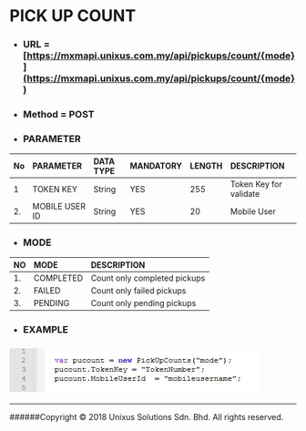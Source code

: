 # PICK UP COUNT

* ### URL = [https://mxmapi.unixus.com.my/api/pickups/count/{mode}](https://mxmapi.unixus.com.my/api/pickups/count/{mode})
* ### Method = POST
* ### PARAMETER

| No | PARAMETER | DATA TYPE | MANDATORY | LENGTH | DESCRIPTION |
| :--- | :--- | :--- | :--- | :--- | :--- |
| 1 | TOKEN KEY | String | YES | 255 | Token Key for validate |
| 2. | MOBILE USER ID | String | YES | 20 | Mobile User |

* ### MODE

| NO | MODE | DESCRIPTION |
| :--- | :--- | :--- |
| 1. | COMPLETED | Count only completed pickups |
| 2. | FAILED | Count only failed pickups |
| 3. | PENDING | Count only pending pickups |

* ### EXAMPLE

### ![](/assets/pickupcount.JPG)

---
######Copyright © 2018 Unixus Solutions Sdn. Bhd. All rights reserved.       




